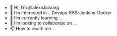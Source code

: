 - 👋 Hi, I’m @alexislozaarg
- 👀 I’m interested in ...Devops-K8S-Jenkins-Docker
- 🌱 I’m currently learning ...
- 💞️ I’m looking to collaborate on ...
- 📫 How to reach me ...

<!---
alexislozaarg/alexislozaarg is a ✨ special ✨ repository because its `README.md` (this file) appears on your GitHub profile.
You can click the Preview link to take a look at your changes.
--->
